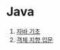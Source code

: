 # Java

1. [자바 기초](https://github.com/SungbinYang/Java/tree/main/src/me/sungbin/chapter1)
2. [객체 지향 입문](https://github.com/SungbinYang/Java/tree/main/src/me/sungbin/chapter2) 
